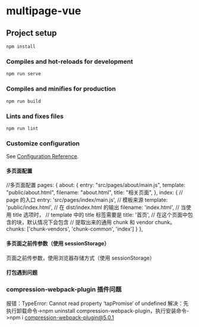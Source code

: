 # multipage-vue

## Project setup

```
npm install
```

### Compiles and hot-reloads for development

```
npm run serve
```

### Compiles and minifies for production

```
npm run build
```

### Lints and fixes files

```
npm run lint
```

### Customize configuration

See [Configuration Reference](https://cli.vuejs.org/config/).

####

####

#### 多页面配置

//多页面配置
pages: {
about: {
entry: "src/pages/about/main.js",
template: "public/about.html",
filename: "about.html",
title: "相关页面",
},
index: {
// page 的入口
entry: 'src/pages/index/main.js',
// 模板来源
template: 'public/index.html',
// 在 dist/index.html 的输出
filename: 'index.html',
// 当使用 title 选项时，
// template 中的 title 标签需要是 <title><%= htmlWebpackPlugin.options.title %></title>
title: '首页',
// 在这个页面中包含的块，默认情况下会包含
// 提取出来的通用 chunk 和 vendor chunk。
chunks: ['chunk-vendors', 'chunk-common', 'index']
}
},

#### 多页面之前传参数（使用 sessionStorage）

页面之前传参数，使用浏览器存储方式（使用 sessionStorage）

####

####

####

####

#### 打包遇到问题

### compression-webpack-plugin 插件问题

报错：TypeError: Cannot read property ‘tapPromise‘ of undefined
解决：先执行卸载命令->npm uninstall compression-webpack-plugin，执行安装命令->npm i compression-webpack-plugin@5.0.1

####

####
